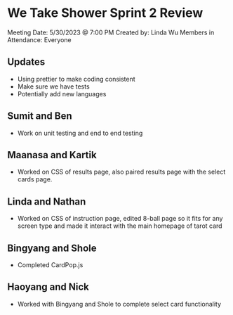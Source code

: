 # We Take Shower Sprint 2 Review

Meeting Date: 5/30/2023 @ 7:00 PM
Created by: Linda Wu
Members in Attendance: Everyone

## Updates

-   Using prettier to make coding consistent
-   Make sure we have tests
-   Potentially add new languages

## Sumit and Ben

-   Work on unit testing and end to end testing

## Maanasa and Kartik

-   Worked on CSS of results page, also paired results page with the select cards page.

## Linda and Nathan

-   Worked on CSS of instruction page, edited 8-ball page so it fits for any screen type and made it interact with the main homepage of tarot card

## Bingyang and Shole

-   Completed CardPop.js

## Haoyang and Nick

-   Worked with Bingyang and Shole to complete select card functionality
